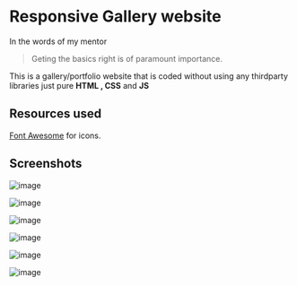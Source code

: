 # Responsive Gallery website
In the words of my mentor
> Geting the basics right is of paramount importance.

This is a gallery/portfolio website that is coded without using any thirdparty libraries just pure **HTML , CSS**  and **JS**

## Resources used
[Font Awesome](https://fontawesome.com) for icons.

## Screenshots

![image](https://user-images.githubusercontent.com/34231063/117845971-a3589300-b29e-11eb-8bbb-7556782e65dc.png)

![image](https://user-images.githubusercontent.com/34231063/117848274-c6844200-b2a0-11eb-8f94-77599ff916e3.png)

![image](https://user-images.githubusercontent.com/34231063/117848371-ddc32f80-b2a0-11eb-97d5-bc7f9ea1d9d7.png)

![image](https://user-images.githubusercontent.com/34231063/117848446-f3385980-b2a0-11eb-8594-07e40ec3cbdb.png)

![image](https://user-images.githubusercontent.com/34231063/117848528-05b29300-b2a1-11eb-9a0c-d893042fad7c.png)

![image](https://user-images.githubusercontent.com/34231063/117848614-15ca7280-b2a1-11eb-8c7f-18200d835714.png)
